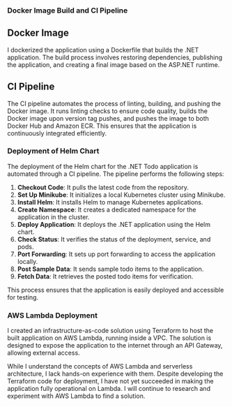 ### Docker Image Build and CI Pipeline

## Docker Image
I dockerized the application using a Dockerfile that builds the .NET application. The build process involves restoring dependencies, publishing the application, and creating a final image based on the ASP.NET runtime.

## CI Pipeline
The CI pipeline automates the process of linting, building, and pushing the Docker image. It runs linting checks to ensure code quality, builds the Docker image upon version tag pushes, and pushes the image to both Docker Hub and Amazon ECR. This ensures that the application is continuously integrated efficiently.

### Deployment of Helm Chart

The deployment of the Helm chart for the .NET Todo application is automated through a CI pipeline. The pipeline performs the following steps:

1. **Checkout Code**: It pulls the latest code from the repository.
2. **Set Up Minikube**: It initializes a local Kubernetes cluster using Minikube.
3. **Install Helm**: It installs Helm to manage Kubernetes applications.
4. **Create Namespace**: It creates a dedicated namespace for the application in the cluster.
5. **Deploy Application**: It deploys the .NET application using the Helm chart.
6. **Check Status**: It verifies the status of the deployment, service, and pods.
7. **Port Forwarding**: It sets up port forwarding to access the application locally.
8. **Post Sample Data**: It sends sample todo items to the application.
9. **Fetch Data**: It retrieves the posted todo items for verification.

This process ensures that the application is easily deployed and accessible for testing.

### AWS Lambda Deployment

I created an infrastructure-as-code solution using Terraform to host the built application on AWS Lambda, running inside a VPC. The solution is designed to expose the application to the internet through an API Gateway, allowing external access.

While I understand the concepts of AWS Lambda and serverless architecture, I lack hands-on experience with them. Despite developing the Terraform code for deployment, I have not yet succeeded in making the application fully operational on Lambda. I will continue to research and experiment with AWS Lambda to find a solution.
